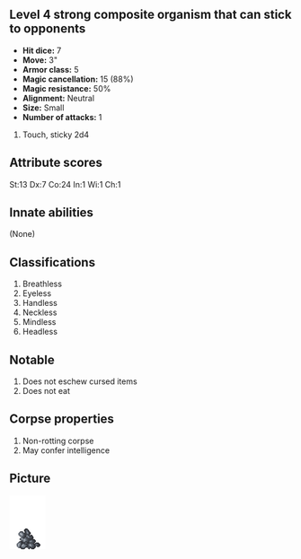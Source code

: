 ## Level 4 strong composite organism that can stick to opponents

- **Hit dice:** 7
- **Move:** 3"
- **Armor class:** 5
- **Magic cancellation:** 15 (88%)
- **Magic resistance:** 50%
- **Alignment:** Neutral
- **Size:** Small
- **Number of attacks:** 1
1. Touch, sticky 2d4

## Attribute scores

St:13 Dx:7 Co:24 In:1 Wi:1 Ch:1

## Innate abilities

(None)

## Classifications

1. Breathless
2. Eyeless
3. Handless
4. Neckless
5. Mindless
6. Headless

## Notable

1. Does not eschew cursed items
2. Does not eat

## Corpse properties

1. Non-rotting corpse
2. May confer intelligence

## Picture

![Black lichen](https://github.com/hyvanmielenpelit/GnollHackTileSet/blob/main/Monsters/black_lichen/black_lichen.png?raw=true)
